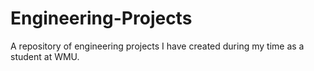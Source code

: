 # Engineering-Projects
A repository of engineering projects I have created during my time as a student at WMU.
